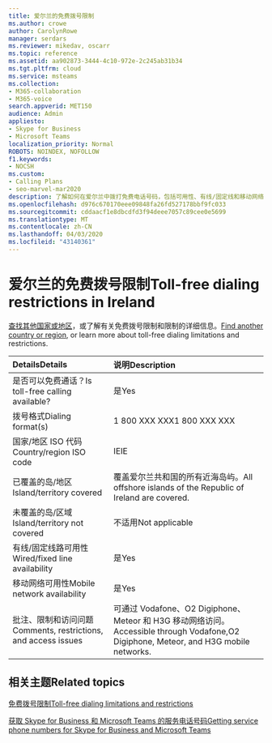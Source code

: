 ```yaml
---
title: 爱尔兰的免费拨号限制
ms.author: crowe
author: CarolynRowe
manager: serdars
ms.reviewer: mikedav, oscarr
ms.topic: reference
ms.assetid: aa902873-3444-4c10-972e-2c245ab31b34
ms.tgt.pltfrm: cloud
ms.service: msteams
ms.collection:
- M365-collaboration
- M365-voice
search.appverid: MET150
audience: Admin
appliesto:
- Skype for Business
- Microsoft Teams
localization_priority: Normal
ROBOTS: NOINDEX, NOFOLLOW
f1.keywords:
- NOCSH
ms.custom:
- Calling Plans
- seo-marvel-mar2020
description: 了解如何在爱尔兰中拨打免费电话号码，包括可用性、有线/固定线和移动网络可用性以及限制。
ms.openlocfilehash: d976c670170eee09848fa26fd527178bbf9fc033
ms.sourcegitcommit: cddaacf1e8dbcdfd3f94deee7057c89cee0e5699
ms.translationtype: MT
ms.contentlocale: zh-CN
ms.lasthandoff: 04/03/2020
ms.locfileid: "43140361"
---
```

# <a name="toll-free-dialing-restrictions-in-ireland"></a><span data-ttu-id="b1001-103">爱尔兰的免费拨号限制</span><span class="sxs-lookup"><span data-stu-id="b1001-103">Toll-free dialing restrictions in Ireland</span></span>

<span data-ttu-id="b1001-104">[查找其他国家或地区](../toll-free-dialing-limitations-and-restrictions.md)，或了解有关免费拨号限制和限制的详细信息。</span><span class="sxs-lookup"><span data-stu-id="b1001-104">[Find another country or region](../toll-free-dialing-limitations-and-restrictions.md), or learn more about toll-free dialing limitations and restrictions.</span></span>


|<span data-ttu-id="b1001-105">**Details**</span><span class="sxs-lookup"><span data-stu-id="b1001-105">**Details**</span></span>|<span data-ttu-id="b1001-106">**说明**</span><span class="sxs-lookup"><span data-stu-id="b1001-106">**Description**</span></span>|
|:-----|:-----|
|<span data-ttu-id="b1001-107">是否可以免费通话？</span><span class="sxs-lookup"><span data-stu-id="b1001-107">Is toll-free calling available?</span></span>  <br/> |<span data-ttu-id="b1001-108">是</span><span class="sxs-lookup"><span data-stu-id="b1001-108">Yes</span></span>  <br/> |
|<span data-ttu-id="b1001-109">拨号格式</span><span class="sxs-lookup"><span data-stu-id="b1001-109">Dialing format(s)</span></span>  <br/> |<span data-ttu-id="b1001-110">1 800 XXX XXX</span><span class="sxs-lookup"><span data-stu-id="b1001-110">1 800 XXX XXX</span></span>  <br/> |
|<span data-ttu-id="b1001-111">国家/地区 ISO 代码</span><span class="sxs-lookup"><span data-stu-id="b1001-111">Country/region ISO code</span></span>  <br/> |<span data-ttu-id="b1001-112">IE</span><span class="sxs-lookup"><span data-stu-id="b1001-112">IE</span></span>  <br/> |
|<span data-ttu-id="b1001-113">已覆盖的岛/地区</span><span class="sxs-lookup"><span data-stu-id="b1001-113">Island/territory covered</span></span>  <br/> |<span data-ttu-id="b1001-114">覆盖爱尔兰共和国的所有近海岛屿。</span><span class="sxs-lookup"><span data-stu-id="b1001-114">All offshore islands of the Republic of Ireland are covered.</span></span>  <br/> |
|<span data-ttu-id="b1001-115">未覆盖的岛/区域</span><span class="sxs-lookup"><span data-stu-id="b1001-115">Island/territory not covered</span></span>  <br/> |<span data-ttu-id="b1001-116">不适用</span><span class="sxs-lookup"><span data-stu-id="b1001-116">Not applicable</span></span>  <br/> |
|<span data-ttu-id="b1001-117">有线/固定线路可用性</span><span class="sxs-lookup"><span data-stu-id="b1001-117">Wired/fixed line availability</span></span>  <br/> |<span data-ttu-id="b1001-118">是</span><span class="sxs-lookup"><span data-stu-id="b1001-118">Yes</span></span>  <br/> |
|<span data-ttu-id="b1001-119">移动网络可用性</span><span class="sxs-lookup"><span data-stu-id="b1001-119">Mobile network availability</span></span>  <br/> |<span data-ttu-id="b1001-120">是</span><span class="sxs-lookup"><span data-stu-id="b1001-120">Yes</span></span>  <br/> |
|<span data-ttu-id="b1001-121">批注、限制和访问问题</span><span class="sxs-lookup"><span data-stu-id="b1001-121">Comments, restrictions, and access issues</span></span>  <br/> |<span data-ttu-id="b1001-122">可通过 Vodafone、O2 Digiphone、Meteor 和 H3G 移动网络访问。</span><span class="sxs-lookup"><span data-stu-id="b1001-122">Accessible through Vodafone,O2 Digiphone, Meteor, and H3G mobile networks.</span></span>  <br/> |
   
## <a name="related-topics"></a><span data-ttu-id="b1001-123">相关主题</span><span class="sxs-lookup"><span data-stu-id="b1001-123">Related topics</span></span>

[<span data-ttu-id="b1001-124">免费拨号限制</span><span class="sxs-lookup"><span data-stu-id="b1001-124">Toll-free dialing limitations and restrictions</span></span>](../toll-free-dialing-limitations-and-restrictions.md)

[<span data-ttu-id="b1001-125">获取 Skype for Business 和 Microsoft Teams 的服务电话号码</span><span class="sxs-lookup"><span data-stu-id="b1001-125">Getting service phone numbers for Skype for Business and Microsoft Teams</span></span>](/microsoftteams/getting-service-phone-numbers)
  
 

